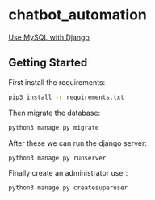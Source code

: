 # chatbot_automation

[Use MySQL with Django](https://www.digitalocean.com/community/tutorials/how-to-create-a-django-app-and-connect-it-to-a-database)

## Getting Started

First install the requirements:
```bash
pip3 install -r requirements.txt
````
Then migrate the database:
```bash
python3 manage.py migrate
```
After these we can run the django server:
```bash
python3 manage.py runserver
```
Finally create an administrator user:
```bash
python3 manage.py createsuperuser
```